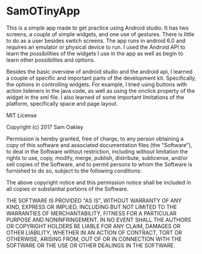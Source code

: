 # SamOTinyApp

This is a simple app made to get practice using Android studio. It has two screens, a couple of simple widgets, 
and one use of gestures. There is little to do as a user besides switch screens. The app runs in android 6.0 and requires an
emulator or physical device to run. I used the Android API to learn the possibilities of the widgets I use in the app
as well as begin to learn other possibilites and options. 

Besides the basic overview of android studio and the android api, I learned a couple of specific and important parts 
of the development kit. Specifically, the options in controlling widgets. For example, I tried using buttons with action
listeners in the java code, as well as using the onclick property of the widget in the xml file. I also learned of some 
important limitations of the platform, specifically space and page layout. 

MIT License

Copyright (c) 2017 Sam Oakley

Permission is hereby granted, free of charge, to any person obtaining a copy
of this software and associated documentation files (the "Software"), to deal
in the Software without restriction, including without limitation the rights
to use, copy, modify, merge, publish, distribute, sublicense, and/or sell
copies of the Software, and to permit persons to whom the Software is
furnished to do so, subject to the following conditions:

The above copyright notice and this permission notice shall be included in all
copies or substantial portions of the Software.

THE SOFTWARE IS PROVIDED "AS IS", WITHOUT WARRANTY OF ANY KIND, EXPRESS OR
IMPLIED, INCLUDING BUT NOT LIMITED TO THE WARRANTIES OF MERCHANTABILITY,
FITNESS FOR A PARTICULAR PURPOSE AND NONINFRINGEMENT. IN NO EVENT SHALL THE
AUTHORS OR COPYRIGHT HOLDERS BE LIABLE FOR ANY CLAIM, DAMAGES OR OTHER
LIABILITY, WHETHER IN AN ACTION OF CONTRACT, TORT OR OTHERWISE, ARISING FROM,
OUT OF OR IN CONNECTION WITH THE SOFTWARE OR THE USE OR OTHER DEALINGS IN THE
SOFTWARE.
